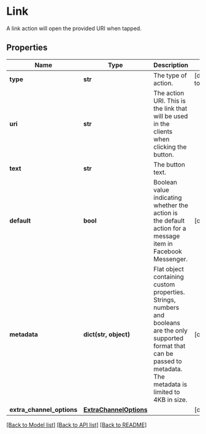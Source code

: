 # Link

A link action will open the provided URI when tapped.
## Properties
Name | Type | Description | Notes
------------ | ------------- | ------------- | -------------
**type** | **str** | The type of action. | [default to 'link']
**uri** | **str** | The action URI. This is the link that will be used in the clients when clicking the button. | 
**text** | **str** | The button text. | 
**default** | **bool** | Boolean value indicating whether the action is the default action for a message item in Facebook Messenger. | [optional] 
**metadata** | **dict(str, object)** | Flat object containing custom properties. Strings, numbers and booleans  are the only supported format that can be passed to metadata. The metadata is limited to 4KB in size.  | [optional] 
**extra_channel_options** | [**ExtraChannelOptions**](ExtraChannelOptions.md) |  | [optional] 

[[Back to Model list]](../README.md#documentation-for-models) [[Back to API list]](../README.md#documentation-for-api-endpoints) [[Back to README]](../README.md)


